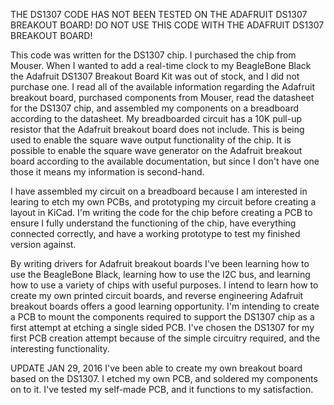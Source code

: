 THE DS1307 CODE HAS NOT BEEN TESTED ON THE ADAFRUIT DS1307 BREAKOUT BOARD!
DO NOT USE THIS CODE WITH THE ADAFRUIT DS1307 BREAKOUT BOARD!

This code was written for the DS1307 chip. I purchased the chip from Mouser.
When I wanted to add a real-time clock to my BeagleBone Black the Adafruit DS1307 Breakout Board Kit was out of stock, and I did not purchase one. I read all of the available information regarding the Adafruit breakout board, purchased components from Mouser, read the datasheet for the DS1307 chip, and assembled my components on a breadboard according to the datasheet. My breadboarded circuit has a 10K pull-up resistor that the Adafruit breakout board does not include. This is being used to enable the square wave output functionality of the chip. It is possible to enable the square wave generator on the Adafruit breakout board according to the available documentation, but since I don't have one those it means my information is second-hand.

I have assembled my circuit on a breadboard because I am interested in learing to etch my own PCBs, and prototyping my circuit before creating a layout in KiCad. I'm writing the code for the chip before creating a PCB to ensure I fully understand the functioning of the chip, have everything connected correctly, and have a working prototype to test my finished version against.

By writing drivers for Adafruit breakout boards I've been learning how to use the BeagleBone Black, learning how to use the I2C bus, and learning how to use a variety of chips with useful purposes. I intend to learn how to create my own printed circuit boards, and reverse engineering Adafruit breakout boards offers a good learning opportunity. I'm intending to create a PCB to mount the components required to support the DS1307 chip as a first attempt at etching a single sided PCB. I've chosen the DS1307 for my first PCB creation attempt because of the simple circuitry required, and the interesting functionality.

UPDATE JAN 29, 2016
I've been able to create my own breakout board based on the DS1307. I etched my own PCB, and soldered my components on to it. I've tested my self-made PCB, and it functions to my satisfaction.
